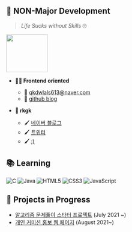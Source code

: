 ## 🐏 NON-Major Development
> *Life Sucks without Skills* 🙄

<p align="left"><img src="https://user-images.githubusercontent.com/77262012/126252543-d68d67e3-e3c6-44ce-89d1-cfb54d181180.gif" height="100" width="110"></p>

- **🙋‍♀️ Frontend oriented**   
    - 📧 qkdwlals613@naver.com   
    - 📝 [github blog](http://REEENG9.github.io/)   

- **🎨 rkgk**   
    - 🖌 [네이버 블로그](http://blog.naver.com/qkdwlals613)   
    - 🖌 [트위터](https://twitter.com/brlamb_04)   
    - 🖌 [:)](https://scratch.mit.edu/projects/473178997)   



##  📚 Learning
<img alt="C" src="https://img.shields.io/badge/c-F78181.svg?&style=for-the-badge&logo=c&logoColor=white"/>

<img alt="Java" src="https://img.shields.io/badge/java-FEDA47.svg?&style=for-the-badge&logo=java&logoColor=white"/>

<img alt="HTML5" src="https://img.shields.io/badge/HTML5-B1E07E.svg?&style=for-the-badge&logo=HTML5&logoColor=white"/>

<img alt="CSS3" src="https://img.shields.io/badge/CSS3-59B3E3.svg?&style=for-the-badge&logo=CSS3&logoColor=white"/>

<img alt="JavaScript" src="https://img.shields.io/badge/JavaScript-D19CE2?&style=for-the-badge&logo=JavaScript&logoColor=white"/>

## 📢 Projects in Progress
- [알고리즘 문제풀이 스타터 프로젝트](https://github.com/REEENG9/algorithm_study) (July 2021 ~)
- [개인 커미션 홍보 웹 페이지](https://github.com/REEENG9/Commission-page) (August 2021~) 
